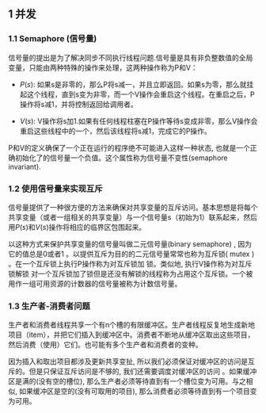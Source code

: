 ## 1 并发

### 1.1 Semaphore (信号量)

信号量的提出是为了解决同步不同执行线程问题.信号量是具有非负整数值的全局变量，只能由两种特殊的操作来处理，这两种操作称为P和V：

- $P(s)$: 如果s是非零的，那么P将s减一，并且立即返回。如果s为零，那么就挂起这个线程，直到s变为非零，而一个V操作会重启这个线程。在重启之后，P操作将s减1，并将控制返回给调用者。

- $V(s)$: V操作将s加1.如果有任何线程柱塞在P操作等待s变成非零，那么V操作会重启这些线程中的一个，然后该线程将s减1，完成它的P操作。

P和V的定义确保了一个正在运行的程序绝不可能进入这样一种状态, 也就是一个正确初始化了的信号量一个负值。这个属性称为信号量不变性(semaphore invariant).

### 1.2 使用信号量来实现互斥

信号量提供了一种很方便的方法来确保对共享变量的互斥访问。基本思想是将每个共享变量（或者一组相关的共享变量）与一个信号量s（初始为1）联系起来，然后用$P(s)$和$V(s)$操作将相应的临界区包围起来。


以这种方式来保护共享变量的信号量叫做二元信号量(binary semaphore) , 因为它的值总是0或者1 。以提供互斥为目的的二元信号量常常也称为互斥锁( mutex ) 。在一个互斥锁上执行P操作称为对互斥锁加 锁。类似地, 执行V操作称为对互斥锁解锁 对一个互斥锁加了锁但是还没有解锁的线程称为占用这个互斥锁。一个被用作一组可用资源的计数器的信号量被称为计数信号量。

### 1.3 生产者-消费者问题

生产者和消费者线程共享一个有n个槽的有限缓冲区。生产者线程反复地生成新地项目（item），并把它们插入到缓冲区中。消费者不断地从缓冲区取出这些项目，然后消费（使用）它们。也可能有多个生产者和消费者的变种。

因为插入和取出项目都涉及更新共享变扯, 所以我们必须保证对缓冲区的访问是互斥的。但是只保证互斥访问是不够的, 我们还需要调度对缓冲区的访问 。如果缓冲区是满的(没有空的槽位), 那么生产者必须等待直到有一个槽位变为可用。与之相似, 如果缓冲区是空的(没有可取用的项目), 那么消费者必须等待直到有一个项目变为可用。
